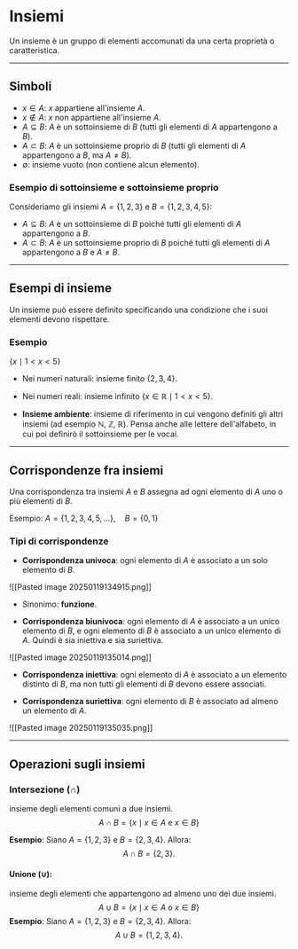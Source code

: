 # Insiemi
Un insieme è un gruppo di elementi accomunati da una certa proprietà o caratteristica.

---
## Simboli
- $x \in A$: $x$ appartiene all'insieme $A$.
- $x \notin A$: $x$ non appartiene all'insieme $A$.
- $A \subseteq B$: $A$ è un sottoinsieme di $B$ (tutti gli elementi di $A$ appartengono a $B$).
- $A \subset B$: $A$ è un sottoinsieme proprio di $B$ (tutti gli elementi di $A$ appartengono a $B$, ma $A \neq B$).
- $\emptyset$: insieme vuoto (non contiene alcun elemento).

### Esempio di sottoinsieme e sottoinsieme proprio
Consideriamo gli insiemi $A = \{1, 2, 3\}$ e $B = \{1, 2, 3, 4, 5\}$:
- $A \subseteq B$: $A$ è un sottoinsieme di $B$ poiché tutti gli elementi di $A$ appartengono a $B$.
- $A \subset B$: $A$ è un sottoinsieme proprio di $B$ poiché tutti gli elementi di $A$ appartengono a $B$ e $A \neq B$.

---

## Esempi di insieme
Un insieme può essere definito specificando una condizione che i suoi elementi devono rispettare.

### Esempio
$\{ x \mid 1 < x < 5 \}$
- Nei numeri naturali: insieme finito $\{2, 3, 4\}$.
- Nei numeri reali: insieme infinito $\{ x \in \mathbb{R} \mid 1 < x < 5 \}$.

- **Insieme ambiente**: insieme di riferimento in cui vengono definiti gli altri insiemi (ad esempio $\mathbb{N}$, $\mathbb{Z}$, $\mathbb{R}$). Pensa anche alle lettere dell'alfabeto, in cui poi definirò il sottoinsieme per le vocai.

---
## Corrispondenze fra insiemi
Una corrispondenza tra insiemi $A$ e $B$ assegna ad ogni elemento di $A$ uno o più elementi di $B$.

Esempio:
$A = \{1, 2, 3, 4, 5, \dots\}, \quad B = \{0, 1\}$

### Tipi di corrispondenze

- **Corrispondenza univoca**: ogni elemento di $A$ è associato a un solo elemento di $B$.

![[Pasted image 20250119134915.png]]

  - Sinonimo: **funzione**.
  
- **Corrispondenza biunivoca**: ogni elemento di $A$ è associato a un unico elemento di $B$, e ogni elemento di $B$ è associato a un unico elemento di $A$. Quindi è sia iniettiva e sia suriettiva.

![[Pasted image 20250119135014.png]]
  
- **Corrispondenza iniettiva**: ogni elemento di $A$ è associato a un elemento distinto di $B$, ma non tutti gli elementi di $B$ devono essere associati.

- **Corrispondenza suriettiva**: ogni elemento di $B$ è associato ad almeno un elemento di $A$.

![[Pasted image 20250119135035.png]]

---

## Operazioni sugli insiemi

### **Intersezione** ($\cap$) 
insieme degli elementi comuni a due insiemi.
  $$
  A \cap B = \{ x \mid x \in A \text{ e } x \in B \}
  $$

  **Esempio**: Siano $A = \{1, 2, 3\}$ e $B = \{2, 3, 4\}$. Allora:
  $$
  A \cap B = \{2, 3\}.
  $$

#### **Unione** ($\cup$): 
insieme degli elementi che appartengono ad almeno uno dei due insiemi.
  $$
  A \cup B = \{ x \mid x \in A \text{ o } x \in B \}
  $$
  **Esempio**: Siano $A = \{1, 2, 3\}$ e $B = \{2, 3, 4\}$. Allora:
  $$
  A \cup B = \{1, 2, 3, 4\}.
  $$
